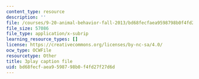 ```yaml
---
content_type: resource
description: ''
file: /courses/9-20-animal-behavior-fall-2013/bd68fecfaea9598798b0f4fd27f27d6d_472239.vtt
file_size: 57086
file_type: application/x-subrip
learning_resource_types: []
license: https://creativecommons.org/licenses/by-nc-sa/4.0/
ocw_type: OCWFile
resourcetype: Other
title: 3play caption file
uid: bd68fecf-aea9-5987-98b0-f4fd27f27d6d
---
```

